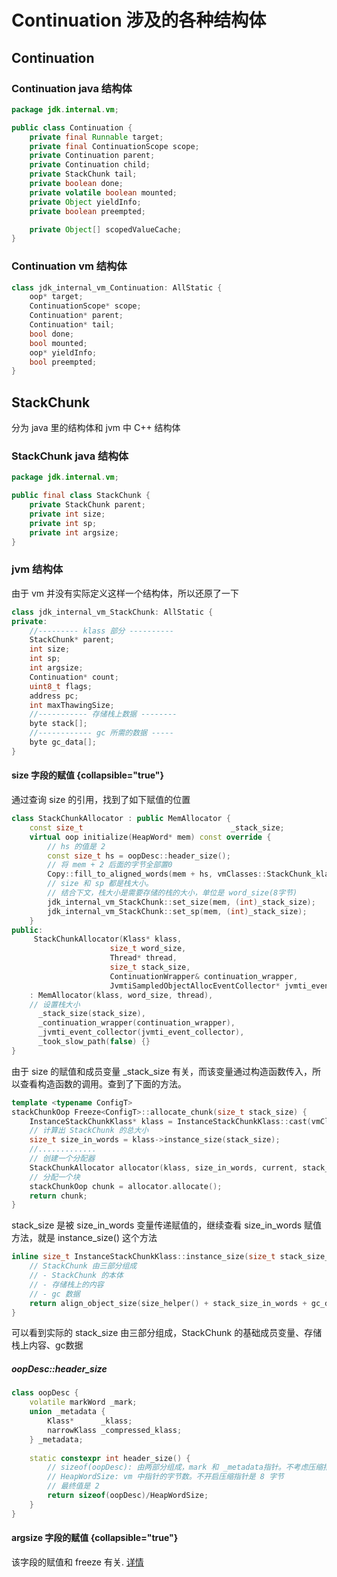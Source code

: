 # Continuation 涉及的各种结构体

## Continuation

### Continuation java 结构体

```java
package jdk.internal.vm;

public class Continuation {
    private final Runnable target;
    private final ContinuationScope scope;
    private Continuation parent;
    private Continuation child;
    private StackChunk tail;
    private boolean done;
    private volatile boolean mounted;
    private Object yieldInfo;
    private boolean preempted;

    private Object[] scopedValueCache;
}
```

### Continuation vm 结构体

```c++
class jdk_internal_vm_Continuation: AllStatic {
    oop* target;
    ContinuationScope* scope;
    Continuation* parent;
    Continuation* tail;
    bool done;
    bool mounted;
    oop* yieldInfo;
    bool preempted;
}
```

## StackChunk

分为 java 里的结构体和 jvm 中 C++ 结构体

### StackChunk java 结构体

```java
package jdk.internal.vm;

public final class StackChunk {
    private StackChunk parent;
    private int size;
    private int sp;
    private int argsize;
}
```

### jvm 结构体

由于 vm 并没有实际定义这样一个结构体，所以还原了一下

```c++
class jdk_internal_vm_StackChunk: AllStatic {
private:
    //--------- klass 部分 ----------
    StackChunk* parent;
    int size;
    int sp;
    int argsize;
    Continuation* count;
    uint8_t flags;
    address pc;
    int maxThawingSize;
    //----------- 存储栈上数据 --------
    byte stack[];
    //------------ gc 所需的数据 -----
    byte gc_data[];
}
```

#### size 字段的赋值 {collapsible="true"}

通过查询 size 的引用，找到了如下赋值的位置

```c++
class StackChunkAllocator : public MemAllocator {
    const size_t                                 _stack_size;
    virtual oop initialize(HeapWord* mem) const override {
        // hs 的值是 2 
        const size_t hs = oopDesc::header_size();
        // 将 mem + 2 后面的字节全部置0        
        Copy::fill_to_aligned_words(mem + hs, vmClasses::StackChunk_klass()->size_helper() - hs);
        // size 和 sp 都是栈大小。
        // 结合下文，栈大小是需要存储的栈的大小，单位是 word_size(8字节)
        jdk_internal_vm_StackChunk::set_size(mem, (int)_stack_size);
        jdk_internal_vm_StackChunk::set_sp(mem, (int)_stack_size);
    }
public:    
     StackChunkAllocator(Klass* klass,
                      size_t word_size,
                      Thread* thread,
                      size_t stack_size,
                      ContinuationWrapper& continuation_wrapper,
                      JvmtiSampledObjectAllocEventCollector* jvmti_event_collector)
    : MemAllocator(klass, word_size, thread),
    // 设置栈大小
      _stack_size(stack_size),
      _continuation_wrapper(continuation_wrapper),
      _jvmti_event_collector(jvmti_event_collector),
      _took_slow_path(false) {}
}
```

由于 size 的赋值和成员变量 _stack_size 有关，而该变量通过构造函数传入，所以查看构造函数的调用。查到了下面的方法。

```c++
template <typename ConfigT>
stackChunkOop Freeze<ConfigT>::allocate_chunk(size_t stack_size) {
    InstanceStackChunkKlass* klass = InstanceStackChunkKlass::cast(vmClasses::StackChunk_klass());
    // 计算出 StackChunk 的总大小
    size_t size_in_words = klass->instance_size(stack_size);
    //.............
    // 创建一个分配器
    StackChunkAllocator allocator(klass, size_in_words, current, stack_size, _cont, _jvmti_event_collector);
    // 分配一个块
    stackChunkOop chunk = allocator.allocate();
    return chunk;
}
```

stack_size 是被 size_in_words 变量传递赋值的，继续查看 size_in_words 赋值方法，就是 instance_size() 这个方法

```c++
inline size_t InstanceStackChunkKlass::instance_size(size_t stack_size_in_words) const {
    // StackChunk 由三部分组成
    // - StackChunk 的本体
    // - 存储栈上的内容
    // - gc 数据
    return align_object_size(size_helper() + stack_size_in_words + gc_data_size(stack_size_in_words));
}
```

可以看到实际的 stack_size 由三部分组成，StackChunk 的基础成员变量、存储栈上内容、gc数据

##### oopDesc::header_size

```c++
class oopDesc {
    volatile markWord _mark;
    union _metadata {
        Klass*      _klass;
        narrowKlass _compressed_klass;
    } _metadata;
    
    static constexpr int header_size() {
        // sizeof(oopDesc): 由两部分组成，mark 和 _metadata指针。不考虑压缩指针的情况，值是 8 + 8 = 16 字节。
        // HeapWordSize: vm 中指针的字节数。不开启压缩指针是 8 字节
        // 最终值是 2
        return sizeof(oopDesc)/HeapWordSize; 
    }   
}
```

#### argsize 字段的赋值 {collapsible="true"}

该字段的赋值和 freeze 有关. [详情](Learn-Virtual-Thread.md#解释执行的帧)